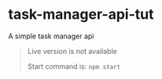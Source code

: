# task-manager-api-tut

A simple task manager api

> Live version is not available
> 
> Start command is: `npm start`
